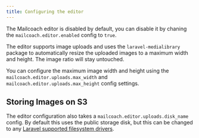 ```yaml
---
title: Configuring the editor
---
```


The Mailcoach editor is disabled by default, you can disable it by chaning the `mailcoach.editor.enabled` config to `true`.

The editor supports image uploads and uses the `laravel-medialibrary` package to automatically resize the uploaded images to a maximum width and height. The image ratio will stay untouched.

You can configure the maximum image width and height using the `mailcoach.editor.uploads.max_width` and `mailcoach.editor.uploads.max_height` config settings.

## Storing Images on S3

The editor configuration also takes a `mailcoach.editor.uploads.disk_name` config. By default this uses the public storage disk, but this can be changed to any [Laravel supported filesystem drivers](https://laravel.com/docs/master/filesystem#driver-prerequisites).
